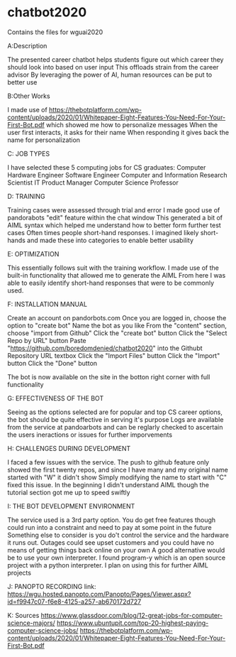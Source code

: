# chatbot2020
Contains the files for wguai2020


A:Description

The presented career chatbot helps students figure out which career they should look into based on user input
This offloads strain from the career advisor
By leveraging the power of AI, human resources can be put to better use

B:Other Works

I made use of https://thebotplatform.com/wp-content/uploads/2020/01/Whitepaper-Eight-Features-You-Need-For-Your-First-Bot.pdf
which showed me how to personalize messages
When the user first interacts, it asks for their name
When responding it gives back the name for personalization

C: JOB TYPES

I have selected these 5 computing jobs for CS graduates:
Computer Hardware Engineer
Software Engineer
Computer and Information Research Scientist
IT Product Manager
Computer Science Professor

D: TRAINING

Training cases were assessed through trial and error
I made good use of pandorabots "edit" feature within the chat window
This generated a bit of AIML syntax which helped me understand how to better form further test cases
Often times people short-hand responses. I imagined likely short-hands and made these into categories to enable better usability

E: OPTIMIZATION

This essentially follows suit with the training workflow. I made use of the built-in functionality that allowed me to generate the AIML
From here I was able to easily identify short-hand responses that were to be commonly used.

F: INSTALLATION MANUAL

Create an account on pandorbots.com
Once you are logged in, choose the option to "create bot"
Name the bot as you like
From the "content" section, choose "import from Github"
Click the "create bot" button
Click the "Select Repo by URL" button
Paste "https://github.com/boredomdenied/chatbot2020" into the Githubt Repository URL textbox
Click the "Import Files" button
Click the "Import" button
Click the "Done" button

The bot is now available on the site in the botton right corner with full functionality

G: EFFECTIVENESS OF THE BOT

Seeing as the options selected are for popular and top CS career options, the bot should be quite effective in serving it's purpose
Logs are available from the service at pandoarbots and can be reglarly checked to ascertain the users ineractions or issues for further imporvements

H: CHALLENGES DURING DEVELOPMENT

I faced a few issues with the service. The push to github feature only showed the first twenty repos, and since I have many and my original name started with "W" it didn't show
Simply modifying the name to start with "C" fixed this issue. In the beginning I didn't understand AIML though the tutorial section got me up to speed swiftly

I: THE BOT DEVELOPMENT ENVIRONMENT

The service used is a 3rd party option. You do get free features though could run into a constraint and need to pay at some point in the future
Something else to consider is you do't control the service and the hardware it runs out. Outages could see upset customers and you could have no means of getting things back online on your own
A good alternative would be to use your own interpreter. I found program-y which is an open source project with a python interpreter. I plan on using this for further AIML projects

J: PANOPTO RECORDING
link: https://wgu.hosted.panopto.com/Panopto/Pages/Viewer.aspx?id=f9947c07-f6e8-4125-a257-ab670172d727

K: Sources
https://www.glassdoor.com/blog/12-great-jobs-for-computer-science-majors/
https://www.ubuntupit.com/top-20-highest-paying-computer-science-jobs/
https://thebotplatform.com/wp-content/uploads/2020/01/Whitepaper-Eight-Features-You-Need-For-Your-First-Bot.pdf
